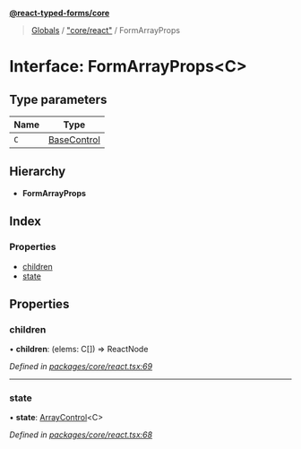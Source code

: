 **[@react-typed-forms/core](../README.md)**

> [Globals](../globals.md) / ["core/react"](../modules/_core_react_.md) / FormArrayProps

# Interface: FormArrayProps<C\>

## Type parameters

Name | Type |
------ | ------ |
`C` | [BaseControl](../classes/_core_nodes_.basecontrol.md) |

## Hierarchy

* **FormArrayProps**

## Index

### Properties

* [children](_core_react_.formarrayprops.md#children)
* [state](_core_react_.formarrayprops.md#state)

## Properties

### children

•  **children**: (elems: C[]) => ReactNode

*Defined in [packages/core/react.tsx:69](https://github.com/doolse/react-typed-form/blob/2a3f260/packages/core/react.tsx#L69)*

___

### state

•  **state**: [ArrayControl](../classes/_core_nodes_.arraycontrol.md)<C\>

*Defined in [packages/core/react.tsx:68](https://github.com/doolse/react-typed-form/blob/2a3f260/packages/core/react.tsx#L68)*

